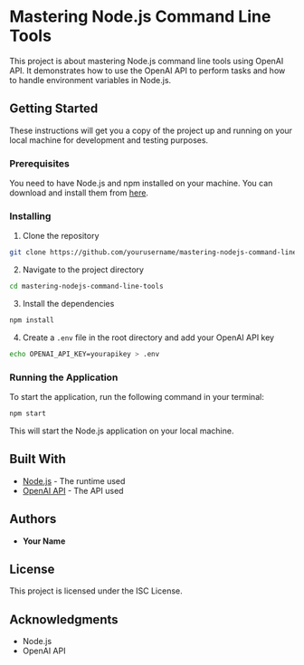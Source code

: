 # Mastering Node.js Command Line Tools

This project is about mastering Node.js command line tools using OpenAI API. It demonstrates how to use the OpenAI API to perform tasks and how to handle environment variables in Node.js.

## Getting Started

These instructions will get you a copy of the project up and running on your local machine for development and testing purposes.

### Prerequisites

You need to have Node.js and npm installed on your machine. You can download and install them from [here](https://nodejs.org/en/download/).

### Installing

1. Clone the repository
```bash
git clone https://github.com/yourusername/mastering-nodejs-command-line-tools.git
```

2. Navigate to the project directory
```bash
cd mastering-nodejs-command-line-tools
```

3. Install the dependencies
```bash
npm install
```

4. Create a `.env` file in the root directory and add your OpenAI API key
```bash
echo OPENAI_API_KEY=yourapikey > .env
```

### Running the Application

To start the application, run the following command in your terminal:

```bash
npm start
```

This will start the Node.js application on your local machine.

## Built With

* [Node.js](https://nodejs.org/) - The runtime used
* [OpenAI API](https://openai.com/) - The API used

## Authors

* **Your Name**

## License

This project is licensed under the ISC License.

## Acknowledgments

* Node.js
* OpenAI API
